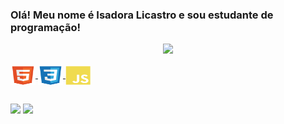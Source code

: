 ### Olá! Meu nome é Isadora Licastro e sou estudante de programação!

<div align="center">
  <a href="https://github.com/isadoralicastro">
  <img height="180em" src="https://github-readme-stats.vercel.app/api?username=isadoralicastro&show_icons=true&theme=kacho_ga&include_all_commits=true&count_private=true"/>
</div>
  
<div style="display: inline_block"><br>
  <img align="center" alt="Isa-HTML" height="30" width="40" src="https://raw.githubusercontent.com/devicons/devicon/master/icons/html5/html5-original.svg">
  <img align="center" alt="Isa-CSS" height="30" width="40" src="https://raw.githubusercontent.com/devicons/devicon/master/icons/css3/css3-original.svg">
  <img align="center" alt="Isa-Js" height="30" width="40" src="https://raw.githubusercontent.com/devicons/devicon/master/icons/javascript/javascript-plain.svg">
</div>
  
  ##

<div>
  <a href = "mailto:isadora.licastro@gmail.com"><img src="https://img.shields.io/badge/-Gmail-%23333?style=for-the-badge&logo=gmail&logoColor=white" target="_blank"></a>
  <a href="https://www.linkedin.com/in/isadora-licastro-8639001b0" target="_blank"><img src="https://img.shields.io/badge/-LinkedIn-%230077B5?style=for-the-badge&logo=linkedin&logoColor=white" target="_blank"></a> 
</div>
  
